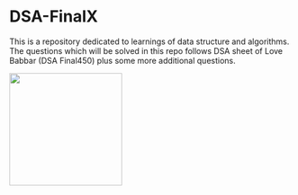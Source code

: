 # DSA-FinalX
This is a repository dedicated to learnings of data structure and algorithms. The questions which will be solved in this repo follows DSA sheet of Love Babbar (DSA Final450) plus some more additional questions.

<img src="https://miro.medium.com/v2/resize:fit:1400/format:webp/1*2Yt3-zcGKc6MYuXCxgCL0A.jpeg" width="200" height="auto" />

